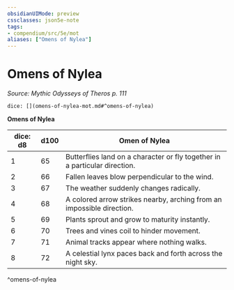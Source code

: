 ```yaml
---
obsidianUIMode: preview
cssclasses: json5e-note
tags:
- compendium/src/5e/mot
aliases: ["Omens of Nylea"]
---
```

# Omens of Nylea
*Source: Mythic Odysseys of Theros p. 111* 

`dice: [](omens-of-nylea-mot.md#^omens-of-nylea)`

**Omens of Nylea**

| dice: d8 | d100 | Omen of Nylea |
|----------|------|---------------|
| 1 | 65 | Butterflies land on a character or fly together in a particular direction. |
| 2 | 66 | Fallen leaves blow perpendicular to the wind. |
| 3 | 67 | The weather suddenly changes radically. |
| 4 | 68 | A colored arrow strikes nearby, arching from an impossible direction. |
| 5 | 69 | Plants sprout and grow to maturity instantly. |
| 6 | 70 | Trees and vines coil to hinder movement. |
| 7 | 71 | Animal tracks appear where nothing walks. |
| 8 | 72 | A celestial lynx paces back and forth across the night sky. |
^omens-of-nylea